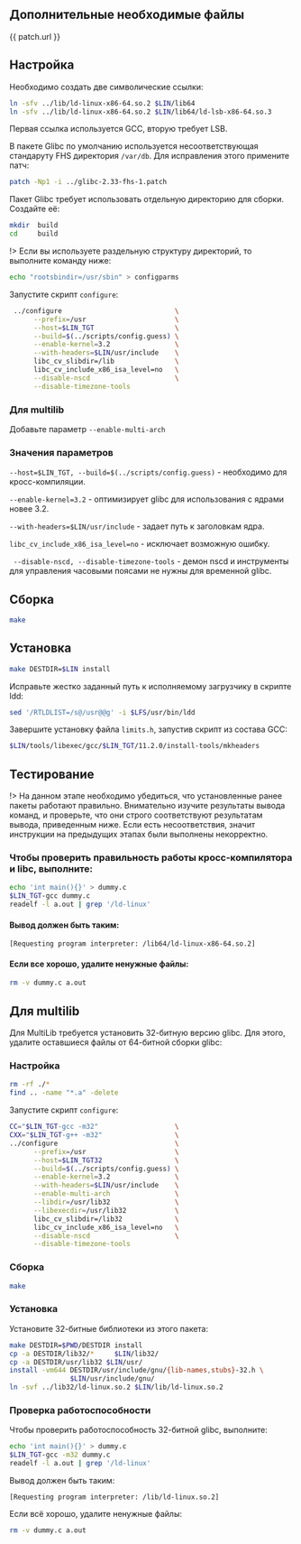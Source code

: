 <package-info :package="package" showsbu></package-info>

<script>
		new Vue({
		el: '#main',
		data: { package: {}, patch: {} },
		mounted: function () {
				this.getPackage();
				this.getPatch();
		},
		methods: {
			getPackage: function() {
					getPackage('glibc')
					.then(response => this.package = response);
			},
			getPatch: function() {
					getPackage('glibc-patch')
					.then(response => this.patch = response);
			},
		}
  })
</script>

## Дополнительные необходимые файлы

<a :href="patch.url">
{{ patch.url }}
</a>

## Настройка

Необходимо создать две символические ссылки:

```bash
ln -sfv ../lib/ld-linux-x86-64.so.2 $LIN/lib64
ln -sfv ../lib/ld-linux-x86-64.so.2 $LIN/lib64/ld-lsb-x86-64.so.3
```

Первая ссылка используется GCC, вторую требует LSB.

В пакете Glibc по умолчанию используется несоответствующая стандаруту FHS директория `/var/db`. Для исправления этого примените патч:

```bash
patch -Np1 -i ../glibc-2.33-fhs-1.patch
```

Пакет Glibc требует использовать отдельную директорию для сборки. Создайте её:

```bash
mkdir  build
cd     build
```

!> Если вы используете раздельную структуру директорий, то выполните команду ниже:

```bash
echo "rootsbindir=/usr/sbin" > configparms
```

Запустите скрипт `configure`:

```bash
 ../configure                            \
      --prefix=/usr                      \
      --host=$LIN_TGT                    \
      --build=$(../scripts/config.guess) \
      --enable-kernel=3.2                \
      --with-headers=$LIN/usr/include    \
      libc_cv_slibdir=/lib               \
      libc_cv_include_x86_isa_level=no   \
      --disable-nscd                     \
      --disable-timezone-tools
```

### Для multilib

Добавьте параметр `--enable-multi-arch`

### Значения параметров

`--host=$LIN_TGT, --build=$(../scripts/config.guess)` - необходимо для кросс-компиляции.

`--enable-kernel=3.2` - оптимизирует glibc для использования с ядрами новее 3.2.

`--with-headers=$LIN/usr/include` - задает путь к заголовкам ядра.

`libc_cv_include_x86_isa_level=no` - исключает возможную ошибку.

` --disable-nscd, --disable-timezone-tools` - демон nscd и инструменты для управления часовыми поясами не нужны для временной glibc.

## Сборка

```bash
make
```

## Установка

```bash
make DESTDIR=$LIN install
```

Исправьте жестко заданный путь к исполняемому загрузчику в скрипте ldd:

```bash
sed '/RTLDLIST=/s@/usr@@g' -i $LFS/usr/bin/ldd
```

Завершите установку файла `limits.h`, запустив скрипт из состава GCC:

```bash
$LIN/tools/libexec/gcc/$LIN_TGT/11.2.0/install-tools/mkheaders
```

## Тестирование

!> На данном этапе необходимо убедиться, что установленные ранее пакеты работают правильно. Внимательно изучите результаты вывода команд, и проверьте, что они строго соответствуют результатам вывода, приведенным ниже. Если есть несоответствия, значит инструкции на предыдущих этапах были выполнены некорректно.

### Чтобы проверить правильность работы кросс-компилятора и libc, выполните:

```bash
echo 'int main(){}' > dummy.c
$LIN_TGT-gcc dummy.c
readelf -l a.out | grep '/ld-linux'
```

#### Вывод должен быть таким:

```
[Requesting program interpreter: /lib64/ld-linux-x86-64.so.2]
```

#### Если все хорошо, удалите ненужные файлы:

```bash
rm -v dummy.c a.out
```

## Для multilib

Для MultiLib требуется установить 32-битную версию glibc.
Для этого, удалите оставшиеся файлы от 64-битной сборки glibc:

### Настройка

```bash
rm -rf ./*
find .. -name "*.a" -delete
```

Запустите скрипт `configure`:

```bash
CC="$LIN_TGT-gcc -m32"                   \
CXX="$LIN_TGT-g++ -m32"                  \
../configure                             \
      --prefix=/usr                      \
      --host=$LIN_TGT32                  \
      --build=$(../scripts/config.guess) \
      --enable-kernel=3.2                \
      --with-headers=$LIN/usr/include    \
      --enable-multi-arch                \
      --libdir=/usr/lib32                \
      --libexecdir=/usr/lib32            \
      libc_cv_slibdir=/lib32             \
      libc_cv_include_x86_isa_level=no   \
      --disable-nscd                     \
      --disable-timezone-tools
```

### Сборка

```bash
make
```

### Установка

Установите 32-битные библиотеки из этого пакета:

```bash
make DESTDIR=$PWD/DESTDIR install
cp -a DESTDIR/lib32/*     $LIN/lib32/
cp -a DESTDIR/usr/lib32 $LIN/usr/
install -vm644 DESTDIR/usr/include/gnu/{lib-names,stubs}-32.h \
               $LIN/usr/include/gnu/
ln -svf ../lib32/ld-linux.so.2 $LIN/lib/ld-linux.so.2
```

### Проверка работоспособности

Чтобы проверить работоспособность 32-битной glibc, выполните:

```bash
echo 'int main(){}' > dummy.c
$LIN_TGT-gcc -m32 dummy.c
readelf -l a.out | grep '/ld-linux'
```

Вывод должен быть таким:

```
[Requesting program interpreter: /lib/ld-linux.so.2]
```

Если всё хорошо, удалите ненужные файлы:

```bash
rm -v dummy.c a.out
```
